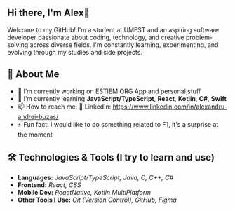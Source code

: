 ## Hi there, I'm Alex👋

Welcome to my GitHub! I'm a student at UMFST and an aspiring software developer passionate about coding, technology, and creative problem-solving across diverse fields. I'm constantly learning, experimenting, and evolving through my studies and side projects.

## 🚀 About Me

- 🔭 I’m currently working on ESTIEM ORG App and personal stuff
- 🌱 I’m currently learning **JavaScript/TypeScript**, **React**, **Kotlin**, **C#**, **Swift**
- 📫 How to reach me: 💼 LinkedIn: https://www.linkedin.com/in/alexandru-andrei-buzas/
- ⚡ Fun fact: I would like to do something related to F1, it's a surprise at the moment

## 🛠️ Technologies & Tools (I try to learn and use)

- **Languages:** _JavaScript/TypeScript, Java, C, C++, C#_
- **Frontend:** _React, CSS_
- **Mobile Dev:** _ReactNative, Kotlin MultiPlatform_
- **Other Tools I Use:** _Git (Version Control), GitHub, Figma_

